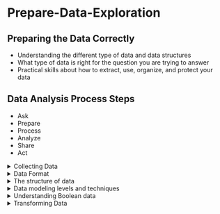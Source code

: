 # Prepare-Data-Exploration
## Preparing the Data Correctly 
+ Understanding the different type of data and data structures
+ What type of data is right for the question you are trying to answer
+ Practical skills about how to extract, use, organize, and protect your data
## Data Analysis Process Steps
+ Ask
+ Prepare
+ Process
+ Analyze
+ Share
+ Act
<details>
 <summary>
Collecting Data
 </summary>
<blockquote>
 
+ every thing is data
+ in every day each second we are getting data 
+ every picture is a data ..... a img has data in its pixels
+ but we do have to maintain the privacy constraint.
+ Another way is doing survey
+ Interview is also a way of collecting data
+ Scientist also generate data by studying behavior by the help of microscope and stuff
+ Data generated online is directly generated

<hr>

### Here are few ways we can collect data
+ Interviews
+ Observation
+ Forms
+ Questionaries
+ Surveys
+ Cookies
<details>
 <summary>What to collect for your data</summary>  
 
Here are few factors we have to consider while considering what should we collect:  
+ How the data will be collected
+ Choose data sources : Collecting first-party data is typically perferred method because you know exactly where it came from
+ Decide what data to use
+ How much data to collect
+ Select the right datatype
 <details><summary>How the data will be collected</summary>
Decide if you will collect the data using your own resources or receive (and possibly purchase it) from another party. Data that you collect yourself is called first-party data.  
 </details>  
 
## Data sources  
If you don’t collect the data using your own resources, you might get data from second-party or third-party data providers. Second-party data is collected directly by another group and then sold. Third-party data is sold by a provider that didn’t collect the data themselves. Third-party data might come from a number of different sources.  
### First-party data
``
Data collected by an individual or group by using their own reference.
``
### Second-party data
`` 
Data collected by a group directly from its audience and then sold. In our example, if you aren't able to collect your own data, you might buy it from an organization that's led traffic pattern studies in your city.
 ``
 ### Third-party Data
 ``
 Data collected from outside sources who did not collect it directly. This data might have come from a number of different sources before you investigated it. It might not be as reliable, but that doesn't mean it can't be useful. You'll just want to make sure you check it for accuracy, bias, and credibility.
 ``
 ### Note
 ``
 no matter what kind of data you use, it needs to be inspected for accuracy and trustworthiness.
 ``  
   
Just remember that the data you choose should apply to your needs, and it must be approved for use. As a data analyst, it's your job to decide what data to use, and that means choosing the data that can help you find answers and solve problems and not getting distracted by other data. In traffic example, financial data probably wouldn't be that helpful, but existing data about high volume traffic times would be.
## Solving your business problem  
Datasets can show a lot of interesting information. But be sure to choose data that can actually help solve your problem question. For example, if you are analyzing trends over time, make sure you use time series data — in other words, data that includes dates.  
## How much data Needs to be collect:   
If you are collecting your own data, make reasonable decisions about sample size. A random sample from existing data might be fine for some projects. Other projects might need more strategic data collection to focus on certain criteria. Each project has its own needs.   
In data analytics,`` a population refers to all possible data values in a certain data set.`` If you're analyzing data about car traffic in a city, your population would be all the cars in that area. But collecting data from the entire population can be pretty challenging. That's why a sample can be useful.`` A sample is a part of a population that is representative of the population.`` You might collect a data sample about one spot in the city and analyze the traffic there, or you might pull a random sample from all existing data in the population.  
## Select the right data:
make sure you select the right data type. For traffic data, an appropriate data type could be the dates of traffic records stored in a date format. The dates could help you figure what days of the week there is likely to be a high volume of traffic in the future.

<hr>  
  
### Time frame
If you are collecting your own data, decide how long you will need to collect it, especially if you are tracking trends over a long period of time. If you need an immediate answer, you might not have time to collect new data. In this case, you would need to use historical data that already exists.    
Use the flowchart below if data collection relies heavily on how much time you have:    
  
![image](https://github.com/AyeshaIrshad1337/Prepare-Data-Exploration/assets/104616632/4fe6aeb9-f123-46e1-9695-d85ea790c7a3)

## Question

![image](https://github.com/AyeshaIrshad1337/Prepare-Data-Exploration/assets/104616632/54474c16-c37f-4cc4-8060-d30cec87079d)

![image](https://github.com/AyeshaIrshad1337/Prepare-Data-Exploration/assets/104616632/41a12688-1903-4971-9c9f-5853694afa1c)
 </details>
</blockquote> 
</details>
<details>
 <summary>Data Format</summary>
 
 ## Primary Vs Secondary
 | Data Formation  | Definition |
| ------------- | ------------- |
| Primary Data | Collected by a researcher from first-hand sources  |
| Secondary Data  | Gathered by other people or from other research  |
 
 ## Internal Vs External
| Data Formation  | Definition |
| ------------- | ------------- |
| Internal Data | Data that lives inside a company’s own systems  |
| External Data  | Data that lives outside of a company or organization  |
 

 ## Continuous Vs Discrete
| Data Formation  | Definition |
| ------------- | ------------- |
| Continuous Data | Data that is measured and can have almost any numeric value  |
| Discrete Data  | Data that is counted and has a limited number of values  |
 

 ## Qualitative Vs Quantitative
| Data Formation  | Definition |
| ------------- | ------------- |
| Qualitative Data | Subjective and explanatory measures of qualities and characteristics  |
| Quantitative Data  | Specific and objective measures of numerical facts  |
 

 ## Nomnial Vs Ordinal
| Data Formation  | Definition |
| ------------- | ------------- |
| Nomnial Data | A type of qualitative data that isn’t categorized with a set order  |
| Ordinal Data  |  A type of qualitative data with a set order or scale  | 
 
 ## Structured Vs UnStructured
| Data Formation  | Definition |
| ------------- | ------------- |
| Structure Data | Data organized in a certain format, like rows and columns  |
| UnStructure Data  |  Data that isn’t organized in any easily identifiable manner  | 
 
</details>

<details>
 <summary>The structure of data</summary>
   
 Data is everywhere and it can be stored in lots of ways. Two general categories of data are: 
  
- **Structured data:** Organized in a certain format, such as rows and columns.

- **Unstructured data:** Not organized in any easy-to-identify way.
  
For example, when you rate your favorite restaurant online, you're creating structured data. But when you use Google Earth to check out a satellite image of a restaurant location, you're using unstructured data. 
  
Here's a refresher on the characteristics of structured and unstructured data:  
   
 ![image](https://github.com/AyeshaIrshad1337/Prepare-Data-Exploration/assets/104616632/60e7ea0b-0756-41b2-b4c8-ead2a4b63613)  
   
## Structured data  
As we described earlier, structured data is organized in a certain format. This makes it easier to store and query for business needs. If the data is exported, the structure goes along with the data.

## Unstructured data  
Unstructured data can’t be organized in any easily identifiable manner. And there is much more unstructured than structured data in the world. Video and audio files, text files, social media content, satellite imagery, presentations, PDF files, open-ended survey responses, and websites all qualify as types of unstructured data. 

## The fairness issue  
The lack of structure makes unstructured data difficult to search, manage, and analyze. But recent advancements in artificial intelligence and machine learning algorithms are beginning to change that. Now, the new challenge facing data scientists is making sure these tools are inclusive and unbiased. Otherwise, certain elements of a dataset will be more heavily weighted and/or represented than others. And as you're learning, an unfair dataset does not accurately represent the population, causing skewed outcomes, low accuracy levels, and unreliable analysis.

</details>
<details>
 <summary>Data modeling levels and techniques</summary>
     
Data models help keep data consistent and enable people to map out how data is organized. A basic understanding makes it easier for analysts and other stakeholders to make sense of their data and use it in the right ways. 
  
**Important note:** As a junior data analyst, you won't be asked to design a data model. But you might come across existing data models your organization already has in place. 
   
## What is data modeling?
  
Data modeling is the process of creating diagrams that visually represent how data is organized and structured.  These visual representations are called data models. You can think of data modeling as a blueprint of a house. At any point, there might be electricians, carpenters, and plumbers using that blueprint. Each one of these builders has a different relationship to the blueprint, but they all need it to understand the overall structure of the house. Data models are similar; different users might have different data needs, but the data model gives them an understanding of the structure as a whole. 
 
## Levels of data modeling
Each level of data modeling has a different level of detail.  
  
 ![image](https://github.com/AyeshaIrshad1337/Prepare-Data-Exploration/assets/104616632/77076d67-6210-4c1d-9040-51d41f303adf)
  
- Conceptual data modeling gives a high-level view of the data structure, such as how data interacts across an organization. For example, a conceptual data model may be used to define the business requirements for a new database. A conceptual data model doesn't contain technical details. 

- Logical data modeling focuses on the technical details of a database such as relationships, attributes, and entities. For example, a logical data model defines how individual records are uniquely identified in a database. But it doesn't spell out actual names of database tables. That's the job of a physical data model.

- Physical data modeling depicts how a database operates. A physical data model defines all entities and attributes used; for example, it includes table names, column names, and data types for the database.


## Data-modeling techniques
There are a lot of approaches when it comes to developing data models, but two common methods are the Entity Relationship Diagram (ERD) and the Unified Modeling Language (UML) diagram. ERDs are a visual way to understand the relationship between entities in the data model. UML diagrams are very detailed diagrams that describe the structure of a system by showing the system's entities, attributes, operations, and their relationships. As a junior data analyst, you will need to understand that there are different data modeling techniques, but in practice, you will probably be using your organization’s existing technique.   
  

## Data analysis and data modeling
Data modeling can help you explore the high-level details of your data and how it is related across the organization’s information systems. Data modeling sometimes requires data analysis to understand how the data is put together; that way, you know how to map the data. And finally, data models make it easier for everyone in your organization to understand and collaborate with you on your data. This is important for you and everyone on your team!   
 
</details>
<details>
 <summary>Understanding Boolean data</summary>
   
These conditions are created with Boolean operators, including AND, OR, and NOT. These operators are similar to mathematical operators and can be used to create logical statements that filter your results. Data analysts use Boolean statements to do a wide range of data analysis tasks, such as creating queries for searches and checking for conditions when writing programming code. 
   
## Boolean logic example
Imagine you are shopping for shoes, and are considering certain preferences:

- You will buy the shoes only if they are pink and grey

- You will buy the shoes if they are entirely pink or entirely grey, or if they are pink and grey

- You will buy the shoes if they are grey, but not if they have any pink

Below are Venn diagrams that illustrate these preferences. AND is the center of the Venn diagram, where two conditions overlap. OR includes either condition. NOT includes only the part of the Venn diagram that doesn't contain the exception.  
  
![image](https://github.com/AyeshaIrshad1337/Prepare-Data-Exploration/assets/104616632/a80b8bce-4fe3-4886-9689-6a664be4af49)
   
### The AND operator
Your condition is “If the color of the shoe has any combination of grey and pink, you will buy them.” The Boolean statement would break down the logic of that statement to filter your results by both colors. It would say “IF (Color=”Grey”) AND (Color=”Pink”) then buy them.” The AND operator lets you stack multiple conditions. 

Below is a simple truth table that outlines the Boolean logic at work in this statement. In the Color is Grey column, there are two pairs of shoes that meet the color condition. And in the Color is Pink column, there are two pairs that meet that condition. But in the If Grey AND Pink column, there is only one pair of shoes that meets both conditions. So, according to the Boolean logic of the statement, there is only one pair marked true. In other words, there is one pair of shoes that you can buy.
  
 ![image](https://github.com/AyeshaIrshad1337/Prepare-Data-Exploration/assets/104616632/3cf442ad-8325-4e25-af1c-b2760c5ddc19)
  
### The OR operator  
   
The OR operator lets you move forward if either one of your two conditions is met. Your condition is “If the shoes are grey or pink, you will buy them.” The Boolean statement would be “IF (Color=”Grey”) OR (Color=”Pink”) then buy them.” Notice that any shoe that meets either the Color is Grey or the Color is Pink condition is marked as true by the Boolean logic. According to the truth table below, there are three pairs of shoes that you can buy.  
   
 ![image](https://github.com/AyeshaIrshad1337/Prepare-Data-Exploration/assets/104616632/d4b6a81b-6aa5-4689-902b-4fa40eff052b)  
   
### The NOT operator  
   
Finally, the NOT operator lets you filter by subtracting specific conditions from the results. Your condition is "You will buy any grey shoe except for those with any traces of pink in them." Your Boolean statement would be “IF (Color="Grey") AND (Color=NOT “Pink”) then buy them.” Now, all of the grey shoes that aren't pink are marked true by the Boolean logic for the NOT Pink condition. The pink shoes are marked false by the Boolean logic for the NOT Pink condition. Only one pair of shoes is excluded in the truth table below.
  
 ![image](https://github.com/AyeshaIrshad1337/Prepare-Data-Exploration/assets/104616632/57cac2d5-ce18-4caf-9c4d-2ba573e4abba)  
   
## The power of multiple conditions
For data analysts, the real power of Boolean logic comes from being able to combine multiple conditions in a single statement. For example, if you wanted to filter for shoes that were grey or pink, and waterproof, you could construct a Boolean statement such as: “IF ((Color = “Grey”) OR (Color = “Pink”)) AND (Waterproof=“True”).”  Notice that you can use parentheses to group your conditions together. 

Whether you are doing a search for new shoes or applying this logic to your database queries, Boolean logic lets you create multiple conditions to filter your results. And now that you know a little more about how Boolean logic is used, you can start using it!



</details>
<details>
 <summary>Transforming Data</summary>
   
 ### What is data transformation?  
   

Data transformation is the process of changing the data’s format, structure, or values. As a data analyst, there is a good chance you will need to transform data at some point to make it easier for you to analyze it. 

- Data transformation usually involves:

- Adding, copying, or replicating data 

- Deleting fields or records 

- Standardizing the names of variables

- Renaming, moving, or combining columns in a database

- Joining one set of data with another

- Saving a file in a different format. For example, saving a spreadsheet as a comma separated values (CSV) file.  
   
### Why transform data?
Goals for data transformation might be: 

- Data organization: better organized data is easier to use

- Data compatibility: different applications or systems can then use the same data

- Data migration: data with matching formats can be moved from one system to another

- Data merging: data with the same organization can be merged together

- Data enhancement: data can be displayed with more detailed fields 

- Data comparison: apples-to-apples comparisons of the data can then be made   
   
### Data transformation example: data merging  
   
Mario is a plumber who owns a plumbing company. After years in the business, he buys another plumbing company. Mario wants to merge the customer information from his newly acquired company with his own, but the other company uses a different database. So, Mario needs to make the data compatible. To do this, he has to transform the format of the acquired company’s data. Then, he must remove duplicate rows for customers they had in common. When the data is compatible and together, Mario’s plumbing company will have a complete and merged customer database.
   
### Data transformation example: data organization (long to wide)  
   
To make it easier to create charts, you may also need to transform long data to wide data. Consider the following example of transforming stock prices (collected as long data) to wide data. 
  
Long data is data where each row contains a single data point for a particular item. In the long data example below, individual stock prices (data points) have been collected for Apple (AAPL), Amazon (AMZN), and Google (GOOGL) (particular items) on the given dates.

Long data example: Stock prices  

![image](https://github.com/AyeshaIrshad1337/Prepare-Data-Exploration/assets/104616632/5ac5936a-b1aa-4f3f-806a-64a5ddad636c)

 
 Wide data is data where each row contains multiple data points for the particular items identified in the columns. 

Wide data example: Stock prices  
   
![image](https://github.com/AyeshaIrshad1337/Prepare-Data-Exploration/assets/104616632/14f3f323-6972-4c16-a495-53ae2ef57257)
      
With data transformed to wide data, you can create a chart comparing how each company's stock changed over the same period of time.  

You might notice that all the data included in the long format is also in the wide format. But wide data is easier to read and understand. That is why data analysts typically transform long data to wide data more often than they transform wide data to long data. The following table summarizes when each format is preferred:  
   
![image](https://github.com/AyeshaIrshad1337/Prepare-Data-Exploration/assets/104616632/3e1479c5-5612-4044-9fed-1e700b35c32f)
 
</details>
